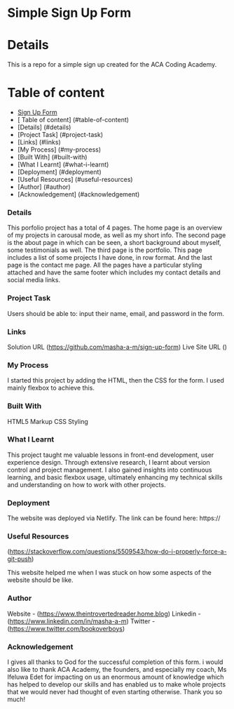 # Simple Sign Up Form

# Details
This is a repo for a simple sign up created for the ACA Coding Academy. 


# Table of content

- [ Sign Up Form
](#sign-up-form)
- [ Table of content] (#table-of-content)
- [Details] (#details)
- [Project Task] (#project-task)
- [Links] (#links)
- [My Process] (#my-process)
- [Built With] (#built-with)
- [What I Learnt] (#what-i-learnt)
- [Deployment] (#deployment)
- [Useful Resources] (#useful-resources)
- [Author] (#author)
- [Acknowledgement] (#acknowledgement)

### Details
This porfolio project has a total of 4 pages. The home page is an overview of my projects in carousal mode, as well as my short info. The second page is the about page in which can be seen, a short background about myself, some testimonials as well. The third page is the portfolio. This page includes a list of some projects I have done, in row format. And the last page is the contact me page. All the pages have a particular styling attached and have the same footer which includes my contact details and social media links. 

### Project Task
Users should be able to:
input their name, email, and password in the form.


### Links
Solution URL (https://github.com/masha-a-m/sign-up-form)
Live Site URL ()

### My Process
I started this project by adding the HTML, then the CSS for the form. I used mainly flexbox to achieve this.

### Built With
HTML5 Markup
CSS Styling

### What I Learnt
This project taught me valuable lessons in front-end development, user experience design. Through extensive research, I learnt about version control and project management. I also gained insights into continuous learning, and basic flexbox usage, ultimately enhancing my technical skills and understanding on how to work with other projects.

### Deployment
The website was deployed via Netlify. The link can be found here:
 https://


### Useful Resources

(https://stackoverflow.com/questions/5509543/how-do-i-properly-force-a-git-push)

This website helped me when I was stuck on how some aspects of the website should be like.

### Author
Website -  (https://www.theintrovertedreader.home.blog)
Linkedin - (https://www.linkedin.com/in/masha-a-m)
Twitter - (https://www.twitter.com/bookoverboys)

### Acknowledgement
I gives all thanks to God for the successful completion of this form. i would also like to thank ACA Academy, the founders, and especially my coach, Ms Ifeluwa Edet for impacting on us an enormous amount of knowledge which has helped to develop our skills and has enabled us to make whole projects that we would never had thought of even starting otherwise. Thank you so much!
 
